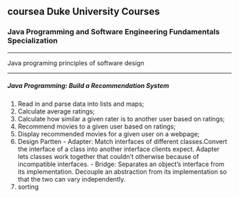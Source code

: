 ## coursea Duke University Courses
### Java Programming and Software Engineering Fundamentals Specialization
---
 Java programing principles of software design

---
##### Java Programming: Build a Recommendation System

1. Read in and parse data into lists and maps;
2. Calculate average ratings;
3. Calculate how similar a given rater is to another user based on ratings;
4. Recommend movies to a given user based on ratings;
5. Display recommended movies for a given user on a webpage;
6. Design Partten - Adapter: Match interfaces of different classes.Convert the interface of a class into another interface clients expect. Adapter lets classes work together that                     couldn’t otherwise because of incompatible interfaces.
                  - Bridge: Separates an object’s interface from its implementation. Decouple an abstraction from its implementation so that the two can vary independently.
7. sorting
